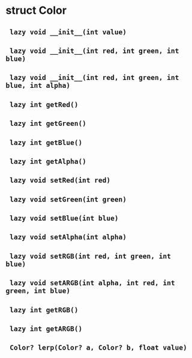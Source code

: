 # struct Color


## ` lazy void __init__(int value)`


## ` lazy void __init__(int red, int green, int blue)`


## ` lazy void __init__(int red, int green, int blue, int alpha)`


## ` lazy int getRed()`


## ` lazy int getGreen()`


## ` lazy int getBlue()`


## ` lazy int getAlpha()`


## ` lazy void setRed(int red)`


## ` lazy void setGreen(int green)`


## ` lazy void setBlue(int blue)`


## ` lazy void setAlpha(int alpha)`


## ` lazy void setRGB(int red, int green, int blue)`


## ` lazy void setARGB(int alpha, int red, int green, int blue)`


## ` lazy int getRGB()`


## ` lazy int getARGB()`




## ` Color? lerp(Color? a, Color? b, float value)`



